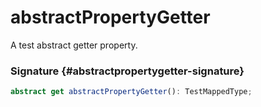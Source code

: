 # abstractPropertyGetter

A test abstract getter property.

### Signature {#abstractpropertygetter-signature}

```typescript
abstract get abstractPropertyGetter(): TestMappedType;
```

